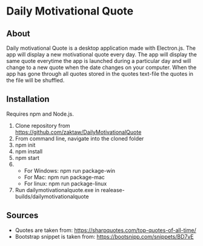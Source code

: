# Daily Motivational Quote

## About

Daily motivational Quote is a desktop application made with Electron.js. The app will display a new motivational quote every day. The app will display the same quote everytime the app is launched during a particular day and will change to a new quote when the date changes on your computer. When the app has gone through all quotes stored in the quotes text-file the quotes in the file will be shuffled.

## Installation

Requires npm and Node.js.

1. Clone repository from https://github.com/zaktaw/DailyMotivationalQuote
2. From command line, navigate into the cloned folder
3. npm init
4. npm install
5. npm start
6.  * For Windows: npm run package-win
    * For Mac: npm run package-mac
    * For linux: npm run package-linux
7. Run dailymotivationalquote.exe in realease-builds/dailymotivationalquote

## Sources

- Quotes are taken from: https://sharpquotes.com/top-quotes-of-all-time/
- Bootstrap snippet is taken from: https://bootsnipp.com/snippets/BD7vE
